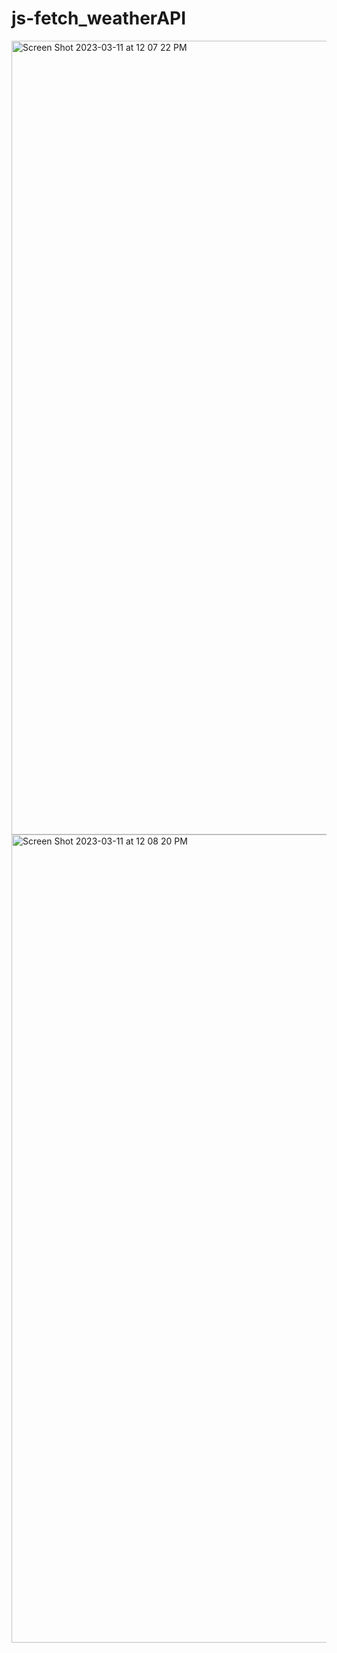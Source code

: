 # js-fetch_weatherAPI
<img width="1270" alt="Screen Shot 2023-03-11 at 12 07 22 PM" src="https://user-images.githubusercontent.com/43166288/224464035-148664b3-9b49-4572-8130-acdbbd2bd41c.png">
<img width="1293" alt="Screen Shot 2023-03-11 at 12 08 20 PM" src="https://user-images.githubusercontent.com/43166288/224464071-4a6ec250-f23b-47b7-b53d-6cdecd6356dc.png">
